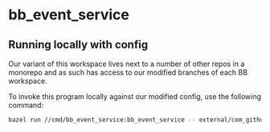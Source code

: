 # bb_event_service

## Running locally with config

Our variant of this workspace lives next to a number of other repos in a monorepo and as such has access to our modified branches of each BB workspace.

To invoke this program locally against our modified config, use the following command:

```bash
bazel run //cmd/bb_event_service:bb_event_service -- external/com_github_buildbarn_bb_deployments/bare/config/bb-event-service.json
```
